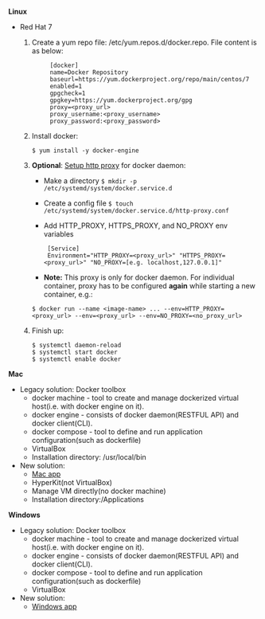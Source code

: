 __Linux__
* Red Hat 7
  1. Create a yum repo file: /etc/yum.repos.d/docker.repo. File content is as below:
      
      ```
           [docker]  
           name=Docker Repository  
           baseurl=https://yum.dockerproject.org/repo/main/centos/7  
           enabled=1  
           gpgcheck=1  
           gpgkey=https://yum.dockerproject.org/gpg  
           proxy=<proxy_url>  
           proxy_username:<proxy_username>
           proxy_password:<proxy_password>
      ```
  2. Install docker: 
        
       `$ yum install -y docker-engine`
  
  3. **Optional**: [Setup http proxy](https://docs.docker.com/engine/admin/systemd/#http-proxy) for docker daemon:
       
       * Make a directory
         `$ mkdir -p /etc/systemd/system/docker.service.d`
       
       * Create a config file
         `$ touch /etc/systemd/system/docker.service.d/http-proxy.conf`
       
       * Add HTTP_PROXY, HTTPS_PROXY, and NO_PROXY env variables
         ```
          [Service]
          Environment="HTTP_PROXY=<proxy_url>" "HTTPS_PROXY=<proxy_url>" "NO_PROXY=[e.g. localhost,127.0.0.1]"
         ```
         
       * **Note:** This proxy is only for docker daemon. For individual container, proxy has to be configured **again** while starting a new container, e.g.:
       
       `$ docker run --name <image-name> ... --env=HTTP_PROXY=<proxy_url> --env=<proxy_url> --env=NO_PROXY=<no_proxy_url>`
       
  4. Finish up:
   
       `$ systemctl daemon-reload`  
       `$ systemctl start docker`  
       `$ systemctl enable docker` 
  
__Mac__
* Legacy solution: Docker toolbox
  * docker machine - tool to create and manage dockerized virtual host(i.e. with docker engine on it).
  * docker engine - consists of docker daemon(RESTFUL API) and docker client(CLI).
  * docker compose - tool to define and run application configuration(such as dockerfile)
  * VirtualBox
  * Installation directory: /usr/local/bin
* New solution:
  * [Mac app](https://docs.docker.com/docker-for-mac/)
  * HyperKit(not VirtualBox)
  * Manage VM directly(no docker machine)
  * Installation directory:/Applications

__Windows__
* Legacy solution: Docker toolbox
  * docker machine - tool to create and manage dockerized virtual host(i.e. with docker engine on it).
  * docker engine - consists of docker daemon(RESTFUL API) and docker client(CLI).
  * docker compose - tool to define and run application configuration(such as dockerfile)
  * VirtualBox
* New solution:
  * [Windows app](https://docs.docker.com/docker-for-windows/)
